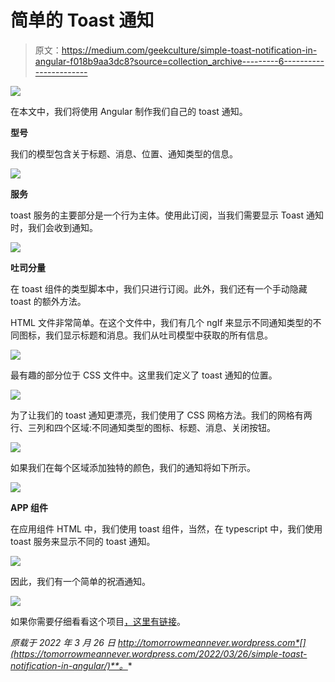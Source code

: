 # 简单的 Toast 通知

> 原文：<https://medium.com/geekculture/simple-toast-notification-in-angular-f018b9aa3dc8?source=collection_archive---------6----------------------->

![](img/5811bf38e13cfd8c9b71beddb3e79013.png)

在本文中，我们将使用 Angular 制作我们自己的 toast 通知。

**型号**

我们的模型包含关于标题、消息、位置、通知类型的信息。

![](img/ec397d6c221528d001ee9dea886a1a7d.png)

**服务**

toast 服务的主要部分是一个行为主体。使用此订阅，当我们需要显示 Toast 通知时，我们会收到通知。

![](img/3d05f16757594eb93cac45f179952576.png)

**吐司分量**

在 toast 组件的类型脚本中，我们只进行订阅。此外，我们还有一个手动隐藏 toast 的额外方法。

HTML 文件非常简单。在这个文件中，我们有几个 ngIf 来显示不同通知类型的不同图标，我们显示标题和消息。我们从吐司模型中获取的所有信息。

![](img/14cd9c77eea8b26fc872588257a02fb3.png)

最有趣的部分位于 CSS 文件中。这里我们定义了 toast 通知的位置。

![](img/5e6da835ce2174afe7bb5ab62c140a42.png)

为了让我们的 toast 通知更漂亮，我们使用了 CSS 网格方法。我们的网格有两行、三列和四个区域:不同通知类型的图标、标题、消息、关闭按钮。

![](img/280cc52c7154b812420e6b63a4116c3e.png)

如果我们在每个区域添加独特的颜色，我们的通知将如下所示。

![](img/2da4207982fc117d7f1716c14880d97a.png)

**APP 组件**

在应用组件 HTML 中，我们使用 toast 组件，当然，在 typescript 中，我们使用 toast 服务来显示不同的 toast 通知。

![](img/ffa750970e9f5fabaad12db2244e177c.png)

因此，我们有一个简单的祝酒通知。

![](img/a414795be400d0fc10f88626243592a9.png)

如果你需要仔细看看这个项目[，这里有链接](https://github.com/8Tesla8/angular-custom-toast-notification/)。

*原载于 2022 年 3 月 26 日 http://tomorrowmeannever.wordpress.com*[](https://tomorrowmeannever.wordpress.com/2022/03/26/simple-toast-notification-in-angular/)**。**